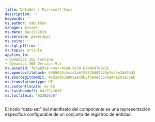```yaml
---
title: DataSet | Microsoft Docs
description: ''
keywords: ''
ms.author: nabuthuk
manager: kvivek
ms.date: 04/23/2019
ms.service: powerapps
ms.suite: ''
ms.tgt_pltfrm: ''
ms.topic: article
applies_to:
- Dynamics 365 (online)
- Dynamics 365 Version 9.x
ms.assetid: fbda8959-44a7-46a8-9630-6208bd789c52
ms.openlocfilehash: 6989630c5ccd1a6f55876882623e7e44e20d93d3
ms.sourcegitcommit: 4ed29d83e90a2ecbb2f5e9ec5578e47a293a55ab
ms.translationtype: HT
ms.contentlocale: es-ES
ms.lasthandoff: 04/23/2019
ms.locfileid: "63393656"
---
```

El nodo “data-set” del manifiesto del componente es una representación específica configurable de un conjunto de registros de entidad. 
